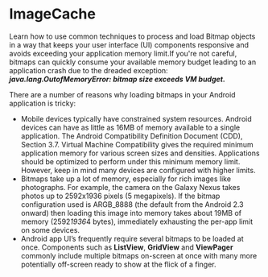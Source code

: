 ImageCache
==========

Learn how to use common techniques to process and load Bitmap objects in a way that keeps your user interface (UI) components responsive and avoids exceeding your application memory limit.If you're not careful, bitmaps can quickly consume your available memory budget leading to an application crash due to the dreaded exception:
***java.lang.OutofMemoryError: bitmap size exceeds VM budget.***

There are a number of reasons why loading bitmaps in your Android application is tricky:

* Mobile devices typically have constrained system resources. Android devices can have as little as 16MB of memory available to a single application. The Android Compatibility Definition Document (CDD), Section 3.7. Virtual Machine Compatibility gives the required minimum application memory for various screen sizes and densities. Applications should be optimized to perform under this minimum memory limit. However, keep in mind many devices are configured with higher limits.
* Bitmaps take up a lot of memory, especially for rich images like photographs. For example, the camera on the Galaxy Nexus takes photos up to 2592x1936 pixels (5 megapixels). If the bitmap configuration used is ARGB_8888 (the default from the Android 2.3 onward) then loading this image into memory takes about 19MB of memory (2592*1936*4 bytes), immediately exhausting the per-app limit on some devices.
* Android app UI’s frequently require several bitmaps to be loaded at once. Components such as **ListView**, **GridView** and **ViewPager** commonly include multiple bitmaps on-screen at once with many more potentially off-screen ready to show at the flick of a finger.
